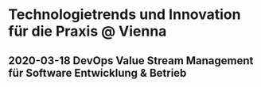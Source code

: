 # Technologietrends und Innovation für die Praxis @ Vienna
## 2020-03-18 DevOps Value Stream Management für Software Entwicklung & Betrieb
